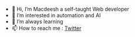 - 👋 Hi, I’m Macdeesh a self-taught Web developer
- 👀 I’m interested in automation and AI
- 🌱 I’m always learning
- 📫 How to reach me : <a href="https://twitter.com/Macdiish" rel="nofollow">Twitter</a>

<!---
macdeesh/macdeesh is a ✨ special ✨ repository because its `README.md` (this file) appears on your GitHub profile.
You can click the Preview link to take a look at your changes.
--->
